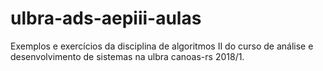 # ulbra-ads-aepiii-aulas
Exemplos e exercícios da disciplina de algoritmos II do curso de análise e desenvolvimento de sistemas na ulbra canoas-rs 2018/1.
